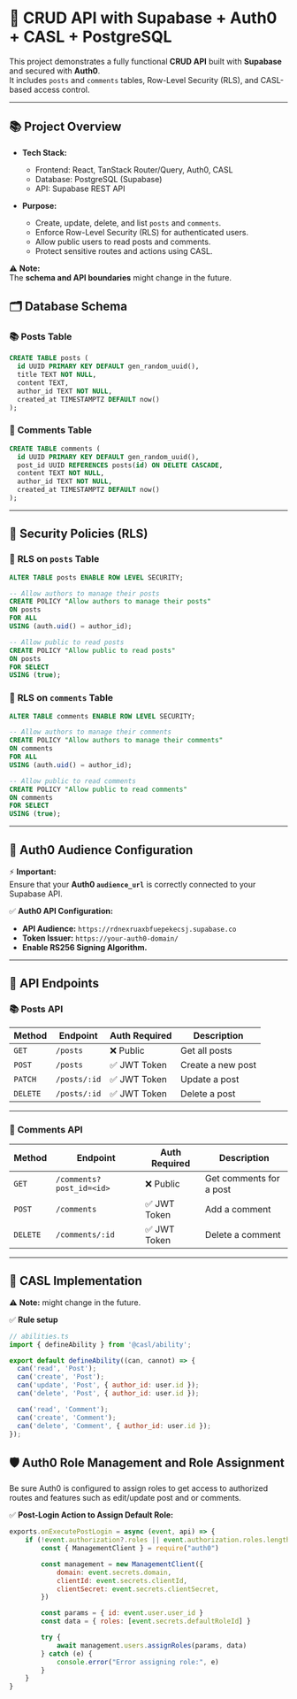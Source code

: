 # 📝 CRUD API with Supabase + Auth0 + CASL + PostgreSQL

This project demonstrates a fully functional **CRUD API** built with **Supabase** and secured with **Auth0**.  
It includes `posts` and `comments` tables, Row-Level Security (RLS), and CASL-based access control.

---

## 📚 **Project Overview**

- **Tech Stack:**
  - Frontend: React, TanStack Router/Query, Auth0, CASL
  - Database: PostgreSQL (Supabase)
  - API: Supabase REST API

- **Purpose:**
  - Create, update, delete, and list `posts` and `comments`.
  - Enforce Row-Level Security (RLS) for authenticated users.
  - Allow public users to read posts and comments.
  - Protect sensitive routes and actions using CASL.

⚠️ **Note:**  
The **schema and API boundaries** might change in the future.


## 🗂️ **Database Schema**

### 📚 **Posts Table**
```sql
CREATE TABLE posts (
  id UUID PRIMARY KEY DEFAULT gen_random_uuid(),
  title TEXT NOT NULL,
  content TEXT,
  author_id TEXT NOT NULL,
  created_at TIMESTAMPTZ DEFAULT now()
);
```

### 💬 **Comments Table**
```sql
CREATE TABLE comments (
  id UUID PRIMARY KEY DEFAULT gen_random_uuid(),
  post_id UUID REFERENCES posts(id) ON DELETE CASCADE,
  content TEXT NOT NULL,
  author_id TEXT NOT NULL,
  created_at TIMESTAMPTZ DEFAULT now()
);
```

---

## 🔐 **Security Policies (RLS)**

### 📌 **RLS on `posts` Table**
```sql
ALTER TABLE posts ENABLE ROW LEVEL SECURITY;

-- Allow authors to manage their posts
CREATE POLICY "Allow authors to manage their posts"
ON posts
FOR ALL
USING (auth.uid() = author_id);

-- Allow public to read posts
CREATE POLICY "Allow public to read posts"
ON posts
FOR SELECT
USING (true);
```

### 📌 **RLS on `comments` Table**
```sql
ALTER TABLE comments ENABLE ROW LEVEL SECURITY;

-- Allow authors to manage their comments
CREATE POLICY "Allow authors to manage their comments"
ON comments
FOR ALL
USING (auth.uid() = author_id);

-- Allow public to read comments
CREATE POLICY "Allow public to read comments"
ON comments
FOR SELECT
USING (true);
```

---

## 🔗 **Auth0 Audience Configuration**

⚡️ **Important:**  
Ensure that your **Auth0 `audience_url`** is correctly connected to your Supabase API.

✅ **Auth0 API Configuration:**
- **API Audience:** `https://rdnexruaxbfuepekecsj.supabase.co`
- **Token Issuer:** `https://your-auth0-domain/`
- **Enable RS256 Signing Algorithm.**

---

## 📡 **API Endpoints**

### 📚 **Posts API**
| Method   | Endpoint                | Auth Required | Description             |
|----------|-------------------------|---------------|-------------------------|
| `GET`    | `/posts`                 | ❌ Public     | Get all posts           |
| `POST`   | `/posts`                 | ✅ JWT Token  | Create a new post       |
| `PATCH`  | `/posts/:id`             | ✅ JWT Token  | Update a post           |
| `DELETE` | `/posts/:id`             | ✅ JWT Token  | Delete a post           |

---

### 💬 **Comments API**
| Method   | Endpoint                | Auth Required | Description              |
|----------|-------------------------|---------------|--------------------------|
| `GET`    | `/comments?post_id=<id>` | ❌ Public     | Get comments for a post |
| `POST`   | `/comments`              | ✅ JWT Token  | Add a comment           |
| `DELETE` | `/comments/:id`          | ✅ JWT Token  | Delete a comment        |

---

## 🎯 **CASL Implementation**
⚠️ **Note:** might change in the future.

✅ **Rule setup**
```jsx
// abilities.ts
import { defineAbility } from '@casl/ability';

export default defineAbility((can, cannot) => {
  can('read', 'Post');
  can('create', 'Post');
  can('update', 'Post', { author_id: user.id });
  can('delete', 'Post', { author_id: user.id });

  can('read', 'Comment');
  can('create', 'Comment');
  can('delete', 'Comment', { author_id: user.id });
});
```

## 🛡️ Auth0 Role Management and Role Assignment
Be sure Auth0 is configured to assign roles to get access to authorized routes and features such as edit/update post and or comments.

✅ **Post-Login Action to Assign Default Role:**

```javascript
exports.onExecutePostLogin = async (event, api) => {
    if (!event.authorization?.roles || event.authorization.roles.length === 0) {
        const { ManagementClient } = require("auth0")

        const management = new ManagementClient({
            domain: event.secrets.domain,
            clientId: event.secrets.clientId,
            clientSecret: event.secrets.clientSecret,
        })

        const params = { id: event.user.user_id }
        const data = { roles: [event.secrets.defaultRoleId] }

        try {
            await management.users.assignRoles(params, data)
        } catch (e) {
            console.error("Error assigning role:", e)
        }
    }
}
